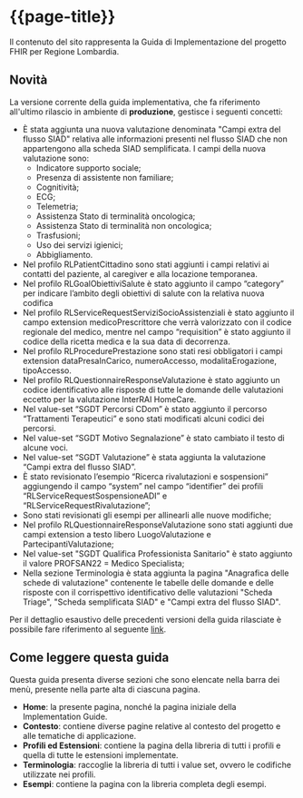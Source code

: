 # {{page-title}}

<div class="alert alert-info">
Il contenuto del sito rappresenta la Guida di Implementazione del progetto FHIR per Regione Lombardia.
</div>

## Novità
La versione corrente della guida implementativa, che fa riferimento all'ultimo rilascio in ambiente di <b>produzione</b>, gestisce i seguenti concetti:

- È stata aggiunta una nuova valutazione denominata "Campi extra del flusso SIAD" relativa alle informazioni presenti nel flusso SIAD che non appartengono alla scheda SIAD semplificata. I campi della nuova valutazione sono:
  - Indicatore supporto sociale;
  - Presenza di assistente non familiare;
  - Cognitività;
  - ECG;
  - Telemetria;
  - Assistenza Stato di terminalità oncologica;
  - Assistenza Stato di terminalità non oncologica;
  - Trasfusioni;
  - Uso dei servizi igienici;
  - Abbigliamento.
- Nel profilo RLPatientCittadino sono stati aggiunti i campi relativi ai contatti del paziente, al caregiver e alla locazione temporanea.
- Nel profilo RLGoalObiettiviSalute è stato aggiunto il campo “category” per indicare l’ambito degli obiettivi di salute con la relativa nuova codifica
- Nel profilo RLServiceRequestServiziSocioAssistenziali è stato aggiunto il campo extension medicoPrescrittore che verrà valorizzato con il codice regionale del medico,  mentre nel campo “requisition” è stato aggiunto il codice della ricetta medica e la sua data di decorrenza.
- Nel profilo RLProcedurePrestazione sono stati resi obbligatori i campi extension dataPresaInCarico, numeroAccesso, modalitaErogazione, tipoAccesso.
- Nel profilo RLQuestionnaireResponseValutazione è stato aggiunto un codice identificativo alle risposte di tutte le domande delle valutazioni eccetto per la valutazione InterRAI HomeCare.
- Nel value-set “SGDT Percorsi CDom” è stato aggiunto il percorso “Trattamenti Terapeutici” e sono stati modificati alcuni codici dei percorsi.
- Nel value-set “SGDT Motivo Segnalazione” è stato cambiato il testo di alcune voci. 
- Nel value-set “SGDT Valutazione” è stata aggiunta la valutazione “Campi extra del flusso SIAD”.
- È stato revisionato l’esempio “Ricerca rivalutazioni e sospensioni” aggiungendo il campo “system” nel campo “identifier” dei profili “RLServiceRequestSospensioneADI” e “RLServiceRequestRivalutazione”;
- Sono stati revisionati gli esempi per allinearli alle nuove modifiche;
- Nel profilo RLQuestionnaireResponseValutazione sono stati aggiunti due campi extension a testo libero LuogoValutazione e PartecipantiValutazione;
- Nel value-set "SGDT Qualifica Professionista Sanitario" è stato aggiunto il valore PROFSAN22 = Medico Specialista;
- Nella sezione Terminologia è stata aggiunta la pagina "Anagrafica delle schede di valutazione" contenente le tabelle delle domande e delle risposte con il corrispettivo identificativo delle valutazioni "Scheda Triage", "Scheda semplificata SIAD" e "Campi extra del flusso SIAD".


Per il dettaglio esaustivo delle precedenti versioni della guida rilasciate è possibile fare riferimento al seguente [link](https://simplifier.net/guide/ig-rlfhir-versionhistory/home?version=current).

## Come leggere questa guida
Questa guida presenta diverse sezioni che sono elencate nella barra dei menù, presente nella parte alta di ciascuna pagina.
- **Home**: la presente pagina, nonché la pagina iniziale della Implementation Guide.
- **Contesto**: contiene diverse pagine relative al contesto del progetto e alle tematiche di applicazione.
- **Profili ed Estensioni**: contiene la pagina della libreria di tutti i profili e quella di tutte le estensioni implementate.
- **Terminologia**: raccoglie la libreria di tutti i value set, ovvero le codifiche utilizzate nei profili.
- **Esempi**: contiene la pagina con la libreria completa degli esempi.